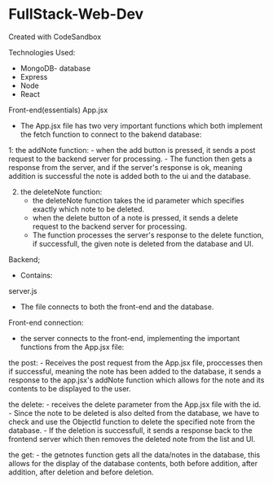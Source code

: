 # FullStack-Web-Dev
Created with CodeSandbox

 Technologies Used:
 - MongoDB- database
 - Express
 - Node
 - React

 Front-end(essentials)
App.jsx
- The App.jsx file has two very important functions which both implement the fetch function to connect to the bakend database:

1: the addNote function:
    - when the add button is pressed, it sends a post request to the backend server for processing.
    - The function then gets a response from the server, and if the server's response is ok, meaning addition is successful the note is  added both to the ui and the database.



 2. the deleteNote function:
    - the deleteNote function takes the id parameter which specifies exactly which note to be deleted. 
    - when the delete button of a note is pressed, it sends a delete request to the backend server for processing.   
    - The function processes the server's response to the delete function, if successfull, the given note is deleted from the database and UI.


Backend;
- Contains:

server.js
- The file connects to both the front-end and the database.

Front-end connection:
- the server connects to the front-end, implementing the important functions from the App.jsx file:

the post:
    - Receives the post request from the App.jsx file, proccesses then if successful, meaning the note has been added to the database, it sends a response to the app.jsx's addNote function which allows for the note and its contents to be displayed to the user.

the delete:
    - receives the delete parameter from the App.jsx file with the id. 
    - Since the note to be deleted is also delted from the database, we have to check and use the ObjectId function to delete the specified note from the database. 
    - If the deletion is successfull, it sends a response back to the frontend server which then removes the deleted note from the list and UI.

the get:
    - the getnotes function gets all the data/notes in the database, this allows for the display of the database contents, both before addition, after addition, after deletion and before deletion.

